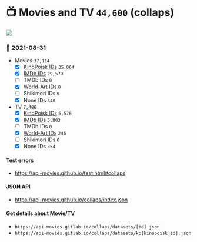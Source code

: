 # :tv: Movies and TV `44,600` (collaps)

<a href="https://API-Movies.github.io"><img src="https://API-Movies.github.io/banner.png?cache"></a>

### :date: 2021-08-31
- Movies `37,114`
  - [x] <a href="https://API-Movies.github.io/collaps/movie_kinopoisk_ids.json">KinoPoisk IDs</a> `35,064`
  - [x] <a href="https://API-Movies.github.io/collaps/movie_imdb_ids.json">IMDb IDs</a> `29,579`
  - [ ] TMDb IDs `0`
  - [x] <a href="https://API-Movies.github.io/collaps/movie_world_art_ids.json">World-Art IDs</a> `8`
  - [ ] Shikimori IDs `0`
  - [x] None IDs `340`
- TV `7,486`
  - [x] <a href="https://API-Movies.github.io/collaps/tv_kinopoisk_ids.json">KinoPoisk IDs</a> `6,576`
  - [x] <a href="https://API-Movies.github.io/collaps/tv_imdb_ids.json">IMDb IDs</a> `5,803`
  - [ ] TMDb IDs `0`
  - [x] <a href="https://API-Movies.github.io/collaps/tv_world_art_ids.json">World-Art IDs</a> `246`
  - [ ] Shikimori IDs `0`
  - [x] None IDs `354`
#### Test errors
- <a href='https://api-movies.github.io/test.html#collaps'>https://api-movies.github.io/test.html#collaps</a>
#### JSON API
- <a href='https://api-movies.github.io/collaps/index.json'>https://api-movies.github.io/collaps/index.json</a>
#### Get details about Movie/TV
- `https://api-movies.gitlab.io/collaps/datasets/[id].json`
- `https://api-movies.gitlab.io/collaps/datasets/kp[kinopoisk_id].json`
